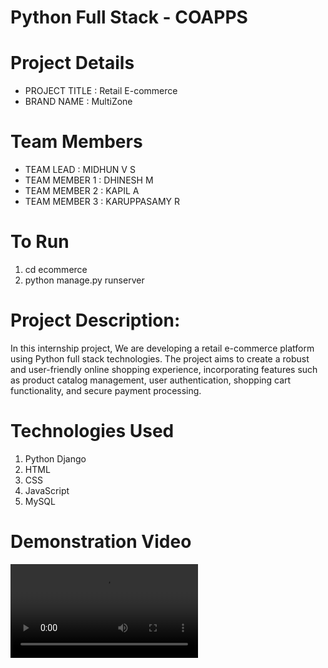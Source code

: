 # Python Full Stack - COAPPS

# Project Details
- PROJECT TITLE      : Retail E-commerce
- BRAND NAME         : MultiZone

# Team Members
- TEAM LEAD          : MIDHUN V S         
- TEAM MEMBER 1      : DHINESH M
- TEAM MEMBER 2      : KAPIL A 
- TEAM MEMBER 3      : KARUPPASAMY R

# To Run
1. cd ecommerce
2. python manage.py runserver

# Project Description: 
In this internship project, We are developing a retail e-commerce platform using Python full stack technologies. The project aims to create a robust and user-friendly online shopping experience, incorporating features such as product catalog management, user authentication, shopping cart functionality, and secure payment processing. 

# Technologies Used
1. Python Django
2. HTML
3. CSS
4. JavaScript
5. MySQL

# Demonstration Video
![Demonstartion Video](./DemoVideo.mp4)
